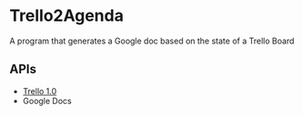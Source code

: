 # Trello2Agenda

A program that generates a Google doc based on the state of a Trello Board

## APIs

* [Trello 1.0](https://developers.trello.com/v1.0)
* Google Docs
